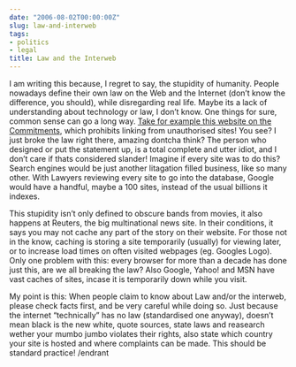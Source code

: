 ```yaml
---
date: "2006-08-02T00:00:00Z"
slug: law-and-interweb
tags:
- politics
- legal
title: Law and the Interweb
---
```


I am writing this because, I regret to say, the stupidity of humanity. People
nowadays define their own law on the Web and the Internet (don’t know the
difference, you should), while disregarding real life. Maybe its a lack of
understanding about technology or law, I don’t know. One things for sure,
common sense can go a long way. [Take for example this website on the
Commitments][Commitments], which prohibits linking from unauthorised sites!
You see? I just broke the law right there, amazing dontcha think? The person
who designed or put the statement up, is a total complete and utter idiot, and
I don’t care if thats considered slander! Imagine if every site was to do
this? Search engines would be just another litagation filled business, like so
many other. With Lawyers reviewing every site to go into the database, Google
would have a handful, maybe a 100 sites, instead of the usual billions it
indexes.

This stupidity isn’t only defined to obscure bands from movies, it also
happens at Reuters, the big multinational news site. In their conditions, it
says you may not cache any part of the story on their website. For those not
in the know, caching is storing a site temporarily (usually) for viewing
later, or to increase load times on often visited webpages (eg. Googles Logo).
Only one problem with this: every browser for more than a decade has done just
this, are we all breaking the law? Also Google, Yahoo! and MSN have vast
caches of sites, incase it is temporarily down while you visit.

My point is this: When people claim to know about Law and/or the interweb,
please check facts first, and be very careful while doing so. Just because the
internet “technically” has no law (standardised one anyway), doesn’t mean
black is the new white, quote sources, state laws and reasearch wether your
mumbo jumbo violates their rights, also state which country your site is
hosted and where complaints can be made. This should be standard practice!
/endrant

[Commitments]: http://www.thecommitments.net/ "The Commitments Official Website"
